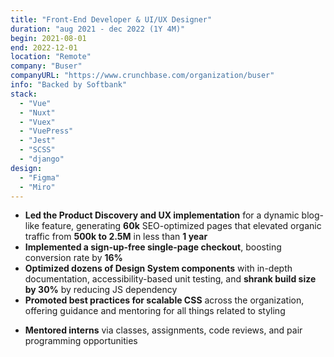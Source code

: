 ```yaml
---
title: "Front-End Developer & UI/UX Designer"
duration: "aug 2021 - dec 2022 (1Y 4M)"
begin: 2021-08-01
end: 2022-12-01
location: "Remote"
company: "Buser"
companyURL: "https://www.crunchbase.com/organization/buser"
info: "Backed by Softbank"
stack:
  - "Vue"
  - "Nuxt"
  - "Vuex"
  - "VuePress"
  - "Jest"
  - "SCSS"
  - "django"
design:
  - "Figma"
  - "Miro"
---
```


- **Led the Product Discovery and UX implementation** for a dynamic blog-like feature, generating **60k** SEO-optimized pages that elevated organic traffic from **500k to 2.5M** in less than **1 year**
- **Implemented a sign-up-free single-page checkout**, boosting conversion rate by **16%**
- **Optimized dozens of Design System components** with in-depth documentation, accessibility-based unit testing, and **shrank build size by 30%** by reducing JS dependency
- **Promoted best practices for scalable CSS** across the organization, offering guidance and mentoring for all things related to styling
<!-- - **Executed numerous end-to-end Design-Implementation tasks**, either designing with Figma or directly with code for quick delivery -->
<!-- - **Wrote and advocated for thorough Pull Requests and Code Reviews**, fostering alignment on consistent best practices among other teams through my influence -->
- **Mentored interns** via classes, assignments, code reviews, and pair programming opportunities